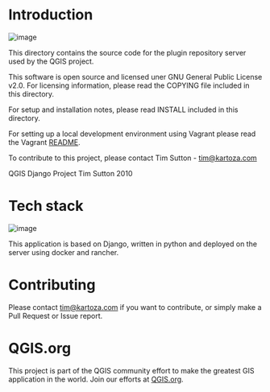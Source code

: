 # Introduction

![image](https://user-images.githubusercontent.com/178003/91536115-2356ec80-e90c-11ea-971b-f23ac72d3aea.png)

This directory contains the source code for the plugin repository server used by
the QGIS project.

This software is open source and licensed uner GNU General Public License v2.0.
For licensing information, please read the COPYING file included in this directory.

For setup and installation notes, please read INSTALL included in this
directory.

For setting up a local development environment using Vagrant please read the Vagrant [README](https://github.com/qgis/QGIS-Django/blob/master/vagrant_assets/README.md).

To contribute to this project, please contact Tim Sutton - tim@kartoza.com


QGIS Django Project
Tim Sutton 2010


# Tech stack

![image](https://user-images.githubusercontent.com/178003/91535744-8c8a3000-e90b-11ea-8ca3-b6ce1bb910bd.png)

This application is based on Django, written in python and deployed on the server using
docker and rancher.


# Contributing

Please contact tim@kartoza.com if you want to contribute, or simply make a Pull Request or Issue report.

# QGIS.org

This project is part of the QGIS community effort to make the greatest GIS application in the world. Join our efforts at [QGIS.org](https://qgis.org).
